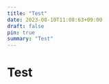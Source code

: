 ```yaml
---
title: "Test"
date: 2023-08-10T11:08:63+09:00
draft: false
pin: true
summary: "Test"
---
```


# Test